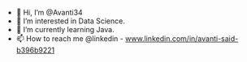 - 👋 Hi, I’m @Avanti34
- 👀 I’m interested in Data Science.
- 🌱 I’m currently learning Java.
- 📫 How to reach me @linkedin - www.linkedin.com/in/avanti-said-b396b9221

<!---
Avanti34/Avanti34 is a ✨ special ✨ repository because its `README.md` (this file) appears on your GitHub profile.
You can click the Preview link to take a look at your changes.
--->

